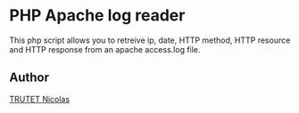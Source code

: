 # PHP Apache log reader

This php script allows you to retreive ip, date, HTTP method, HTTP resource and HTTP response from an apache access.log file. <br/>



## Author

<a href="http://www.nicolastrutet.com/">TRUTET Nicolas</a>
